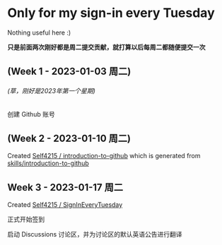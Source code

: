 # Only for my sign-in every Tuesday
Nothing useful here :)

**只是前面两次刚好都是周二提交贡献，就打算以后每周二都随便提交一次**

## (Week 1 - 2023-01-03 周二)
###### (草，刚好是2023年第一个星期)

创建 Github 账号

## (Week 2 - 2023-01-10 周二)

Created [Self4215 / introduction-to-github](https://github.com/Self4215/introduction-to-github) which is generated from [skills/introduction-to-github](https://github.com/skills/introduction-to-github)

## Week 3 - 2023-01-17 周二

Created [Self4215 / SignInEveryTuesday](https://github.com/Self4215/SignInEveryTuesday)

正式开始签到

启动 Discussions 讨论区，并为讨论区的默认英语公告进行翻译
